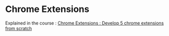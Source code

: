 # Chrome Extensions
Explained in the course : <a href="https://www.udemy.com/chrome-extension-dev/">Chrome Extensions : Develop 5 chrome extensions from scratch</a>
